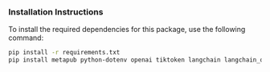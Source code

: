 ### Installation Instructions

To install the required dependencies for this package, use the following command:

``` sh
pip install -r requirements.txt
pip install metapub python-dotenv openai tiktoken langchain langchain_openai langchain_core langchain_community langchain_text_splitters XlsxWriter
```
